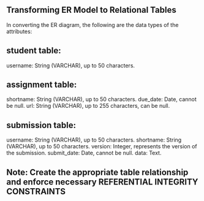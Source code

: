 ## Transforming ER Model to Relational Tables
In converting the ER diagram, the following are the data types of the attributes:
## student table:
username: String (VARCHAR), up to 50 characters.
##  assignment table:
shortname: String (VARCHAR), up to 50 characters.
due\_date: Date, cannot be null.
url: String (VARCHAR), up to 255 characters, can be null.
## submission table:
username: String (VARCHAR), up to 50 characters.
shortname: String (VARCHAR), up to 50 characters.
version: Integer, represents the version of the submission.
submit\_date: Date, cannot be null.
data: Text.
## Note: Create the appropriate table relationship and enforce necessary REFERENTIAL INTEGRITY CONSTRAINTS
